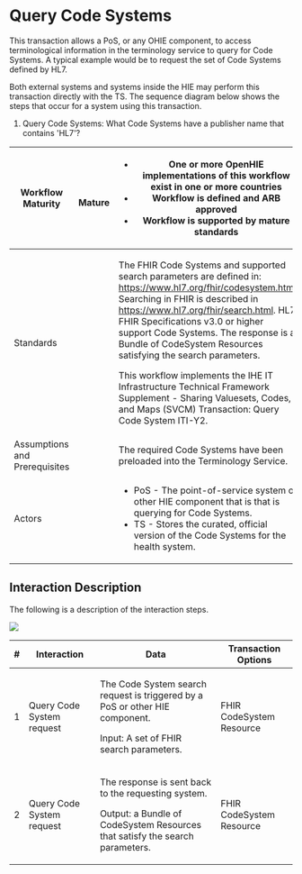 # Query Code Systems

This transaction allows a PoS, or any OHIE component, to access terminological information in the terminology service to query for Code Systems.  A typical example would be to request the set of Code Systems defined by HL7.

Both external systems and systems inside the HIE may perform this transaction directly with the TS. The sequence diagram below shows the steps that occur for a system using this transaction.  &#x20;

1. Query Code Systems: What Code Systems have a publisher name that contains 'HL7'?

| Workflow Maturity             | <p><img src="https://lh5.googleusercontent.com/Vp6XBRGu-U_Dmd5EKNpCZvEEum0CxOcHOj9NgHh8UMMNLMlXHmLcUE_YWueDRr4uqWLzpPfzSBLJ2k33XQIelLypjQ4wyrD17-t33GtLa8fFxW9AYDvXhiJmBl4VaLgKDg" alt=""></p><p>    <strong>Mature</strong></p> | <p></p><ul><li><strong>One or more OpenHIE implementations of this workflow exist  in one or more countries</strong></li><li><strong>Workflow is defined and ARB approved</strong></li><li><strong>Workflow is supported by mature standards</strong></li></ul>                                                                                                                                                                                                                                                                                                                                                                   |
| ----------------------------- | -------------------------------------------------------------------------------------------------------------------------------------------------------------------------------------------------------------------------------- | --------------------------------------------------------------------------------------------------------------------------------------------------------------------------------------------------------------------------------------------------------------------------------------------------------------------------------------------------------------------------------------------------------------------------------------------------------------------------------------------------------------------------------------------------------------------------------------------------------------------------------- |
| Standards                     |                                                                                                                                                                                                                                  | <p>The FHIR Code Systems and supported search parameters are defined in: <a href="https://www.hl7.org/fhir/valueset.html">https://www.hl7.org/fhir/codesystem.html</a>. Searching in FHIR is described in <a href="https://www.hl7.org/fhir/search.html">https://www.hl7.org/fhir/search.html</a>. HL7 FHIR Specifications v3.0 or higher support Code Systems. The response is a Bundle of CodeSystem Resources satisfying the search parameters.</p><p>This workflow implements the IHE IT Infrastructure Technical Framework Supplement - Sharing Valuesets, Codes, and Maps (SVCM) Transaction: Query Code System ITI-Y2.</p> |
| Assumptions and Prerequisites |                                                                                                                                                                                                                                  | The required Code Systems have been preloaded into the Terminology Service.                                                                                                                                                                                                                                                                                                                                                                                                                                                                                                                                                       |
| Actors                        |                                                                                                                                                                                                                                  | <p></p><ul><li>PoS - The point-of-service system  or other HIE component that is that is querying for Code Systems.   </li><li>TS - Stores the curated, official version of the Code Systems for the health system.</li></ul>                                                                                                                                                                                                                                                                                                                                                                                                     |

## Interaction Description&#x20;

The following is a description of the interaction steps.&#x20;

![](https://lh5.googleusercontent.com/vzHUYYmxsJZAdYAIakuwvSwmpi3I1LFC\_hGCGOLbCHTMt8mUETcrhI5J49tEhzt73QN2SOpEDafDoNjVHS8vNw7VLhnLpthIsxCMWjLMmXqAgF7JPo5j5o26EmRQsHdfiQ)

| # | Interaction               | Data                                                                                                                                           | Transaction Options      |
| - | ------------------------- | ---------------------------------------------------------------------------------------------------------------------------------------------- | ------------------------ |
| 1 | Query Code System request | <p>The Code System search request is triggered by a PoS or other HIE component.</p><p>Input: A set of FHIR search parameters.</p>              | FHIR CodeSystem Resource |
| 2 | Query Code System request | <p>The response is sent back to the requesting system. </p><p>Output: a Bundle of CodeSystem Resources that satisfy the search parameters.</p> | FHIR CodeSystem Resource |

##
